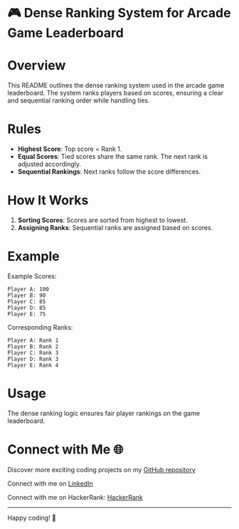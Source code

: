 

# 🎮 Dense Ranking System for Arcade Game Leaderboard 

# Overview

This README outlines the dense ranking system used in the arcade game leaderboard. The system ranks players based on scores, ensuring a clear and sequential ranking order while handling ties.

# Rules

- **Highest Score**: Top score = Rank 1.
- **Equal Scores**: Tied scores share the same rank. The next rank is adjusted accordingly.
- **Sequential Rankings**: Next ranks follow the score differences.

# How It Works

1. **Sorting Scores**: Scores are sorted from highest to lowest.
2. **Assigning Ranks**: Sequential ranks are assigned based on scores.

# Example

Example Scores:
```
Player A: 100
Player B: 90
Player C: 85
Player D: 85
Player E: 75
```

Corresponding Ranks:
```
Player A: Rank 1
Player B: Rank 2
Player C: Rank 3
Player D: Rank 3
Player E: Rank 4
```

# Usage

The dense ranking logic ensures fair player rankings on the game leaderboard.
# Connect with Me 🌐 

Discover more exciting coding projects on my [GitHub repository](https://github.com/Maham-j)

Connect with me on [LinkedIn](https://www.linkedin.com/in/maham-jamil-268584267)

Connect with me on HackerRank: [HackerRank ](https://www.hackerrank.com/maham_jamil)

---

Happy coding! 🚀
